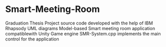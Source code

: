 # Smart-Meeting-Room
Graduation Thesis Project
source code developed with the help of IBM Rhapsody UML diagrams
Model-based Smart meeting room application compatiblewith Unity Game engine
SMR-System.cpp implements the main control for the application
